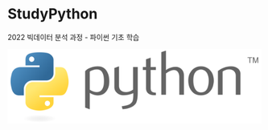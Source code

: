 # StudyPython
2022 빅데이터 분석 과정 - 파이썬 기초 학습

![파이썬](./image/python.png)
<!-- 
<img src='./image/python.png' />
<img src='./image/python.png' />  

### 1일차
- 파이썬 개발환경
- 콘솔출력
- 기본 문법
    - 변수, 변수 사용법
    - 데이터타입
        - None
        - 정수형
        - 실수형
        - 문자열형 (파이썬에는 문자형이 없음)
        - 불형
        - 리스트형
        - 튜플형
        - 딕셔너리형
        - 셋형
   - 연산자 
        - 사칙연산
        - 문자열 연산
        - 문자열 포맷팅
    - 흐름제어
        - if
        - for
        - while

### 2일차
- 변수 스코프
- 함수
- 클래스
- 객체 지향
    - 클래스
    - 속성(속성변수)과 행위(함수)
- 모듈, 패키지
- improt

### 3일차
- 입출력
- 파일 입출력
- 예외처리
    - 디버깅
- 주소록 프로그램
    - 연락처 추가
    - 연락처 출력
    - 연락처 삭제

### 4일차
- 기초 마무리 프로젝트 
    - 파일 저장
    - 예외 처리
- 오라클 연동
- 객체지향
    - 상속
    
### 5일차
- 주소록 프로그램
    - Oracl DB연동
- 주피터 노트북
    - 사용법
    - 팁
    - 디버깅

### 6일차
- 마무리 
- 추가 학습 내용 보충
- 코딩테스트

### 7일차
